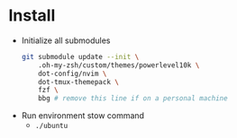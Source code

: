 # Install

- Initialize all submodules
    ```sh
    git submodule update --init \
        .oh-my-zsh/custom/themes/powerlevel10k \
        dot-config/nvim \
        dot-tmux-themepack \
        fzf \
        bbg # remove this line if on a personal machine
    ```
- Run environment stow command
    - `./ubuntu`
<!-- - test stow command -->
<!--     1. `stow --simulate -v --dotfiles --adopt . --ignore='install.*` -->
<!--     2. `stow --simulate -v --dotfiles --adopt .` -->
<!--         - you don't need to add an ignore regex option if you add items to the -->
<!--           `.stow-local-ignore` -->
<!--     1. `stow --dotfiles --adopt *` -->
<!-- - run install scripts -->
<!--     2. `./install` -->
<!-- - stow private repos -->
<!--     1. `stow -v --dotfiles --adopt personal-dotfiles` -->
<!--     2. `stow -v --dotfiles --adopt work-dotfiles` -->
